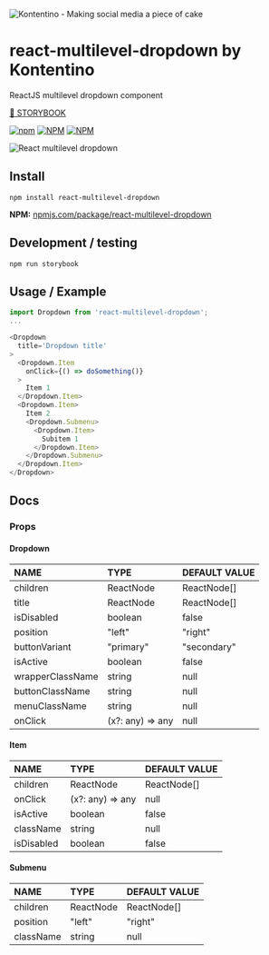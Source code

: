 ![Kontentino - Making social media a piece of cake](https://static.kontentino.com/img/logo/logo.svg)
# react-multilevel-dropdown by Kontentino
ReactJS multilevel dropdown component

[📒 STORYBOOK](http://kontentino.github.io/react-multilevel-dropdown)

[![npm](https://img.shields.io/npm/v/react-multilevel-dropdown?style=plastic)](https://www.npmjs.com/package/react-multilevel-dropdown)
[![NPM](https://img.shields.io/npm/l/react-multilevel-dropdown)](https://github.com/kontentino/react-multilevel-dropdown/blob/master/LICENSE)
[![NPM](https://img.shields.io/npm/dy/react-multilevel-dropdown?style=plastic)](https://www.npmjs.com/package/react-multilevel-dropdown)

![React multilevel dropdown](https://github.com/kontentino/react-multilevel-dropdown/blob/master/src/img/example.png?raw=true)

## Install
`npm install react-multilevel-dropdown`

**NPM:** [npmjs.com/package/react-multilevel-dropdown](https://www.npmjs.com/package/react-multilevel-dropdown)

## Development / testing
`npm run storybook`

## Usage / Example
```javascript
import Dropdown from 'react-multilevel-dropdown';
...

<Dropdown
  title='Dropdown title'
>
  <Dropdown.Item
    onClick={() => doSomething()}
  >
    Item 1
  </Dropdown.Item>
  <Dropdown.Item>
    Item 2
    <Dropdown.Submenu>
      <Dropdown.Item>
        Subitem 1
      </Dropdown.Item>
    </Dropdown.Submenu>
  </Dropdown.Item>
</Dropdown>
```

## Docs

### Props
#### Dropdown
| NAME | TYPE | DEFAULT VALUE |
|:-------------|:-------------|:-------------|
|children|ReactNode | ReactNode[]|null|
|title|ReactNode | ReactNode[]|null|
|isDisabled|boolean|false|
|position|"left" | "right" | "top-right" | "top-left"|left|
|buttonVariant|"primary"| "secondary"| "tertiary"| "special"| "special-success"| "dashed"|secondary|
|isActive|boolean|false|
|wrapperClassName|string|null|
|buttonClassName|string|null|
|menuClassName|string|null|
|onClick|(x?: any) => any | null|() => null|

#### Item
| NAME | TYPE | DEFAULT VALUE |
|:-------------|:-------------|:-------------|
|children|ReactNode | ReactNode[]|null|
|onClick|(x?: any) => any | null|() => null|
|isActive|boolean|false|
|className|string|null|
|isDisabled|boolean|false| 

#### Submenu
| NAME | TYPE | DEFAULT VALUE |
|:-------------|:-------------|:-------------|
|children|ReactNode | ReactNode[]|null|
|position|"left" | "right" | "bottom" | "left-top" | "right-top"|left|
|className|string|null|
